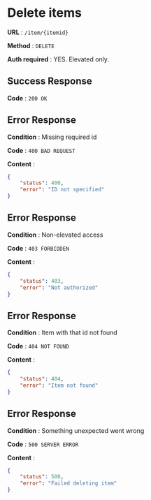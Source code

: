 # Delete items

**URL** : `/item/{itemid}`

**Method** : `DELETE`

**Auth required** : YES. Elevated only.

## Success Response

**Code** : `200 OK`

## Error Response

**Condition** : Missing required id

**Code** : `400 BAD REQUEST`

**Content** :

```json
{
    "status": 400,
    "error": "ID not specified"
}
```

## Error Response

**Condition** : Non-elevated access

**Code** : `403 FORBIDDEN`

**Content** :

```json
{
    "status": 403,
    "error": "Not authorized"
}
```

## Error Response

**Condition** : Item with that id not found

**Code** : `404 NOT FOUND`

**Content** :

```json
{
    "status": 404,
    "error": "Item not found"
}
```

## Error Response

**Condition** : Something unexpected went wrong

**Code** : `500 SERVER ERROR`

**Content** :

```json
{
    "status": 500,
    "error": "Failed deleting item"
}
```